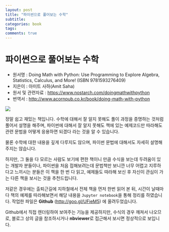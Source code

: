 ```yaml
---
layout: post
title: "파이썬으로 풀어보는 수학"
subtitle:  
categories: book
tags:  
comments: true
---
```



# 파이썬으로 풀어보는 수학

- 원서명 : Doing Math with Python: Use Programming to Explore Algebra, Statistics, Calculus, and More! (ISBN 9781593276409)
- 지은이 : 아미트 사하(Amit Saha)
- 원서 및 관련자료 : <https://www.nostarch.com/doingmathwithpython>
- 번역서 : <http://www.acornpub.co.kr/book/doing-math-with-python>

![](https://github.com/DevStarSJ/Study/blob/master/Blog/Review/Books/image/DoingMathWithPython.cover.jpg?raw=true)

정말 쉽고 재밌는 책입니다.
수학에 대해서 잘 알지 못해도 풀이 과정을 증명하는 것처럼 풀어서 설명을 해주며,
파이썬에 대해서 잘 알지 못해도 책에 있는 예제코드만 따라해도 관련 문법을 어떻게 응용하면 되겠다 라는 것을 알 수 있습니다.

물론 수학에 대한 내용을 깊게 다루지도 않으며, 파이썬 문법에 대해서도 자세히 설명해주지는 않습니다.

하지만, 그 둘을 다 모르는 사람도 보기에 편한 책이니 만큼 수식을 보는데 두려움이 있는 개발자 분들이나,
파이썬을 처음 접해보려는데 문법책만 보니깐 너무 어렵고 지루하다고 느끼시는 분들은 이 책을 한 번 다 읽고, 예제들도 따라해 보신 후
자신이 관심이 가는 다른 책을 보시는 것을 추천드립니다.

저같은 경우에는 출퇴근길에 지하철에서 전체 책을 먼저 한번 읽어 본 뒤,
시간이 날때마다 책의 예제를 따라해보면서 해당 내용을 `Jupyter notebook`을 통해 정리를 하였습니다.
작업한 파일은 **Github** (<http://goo.gl/UFieM5>) 에 올려두었습니다.

Github에서 직접 렌더링하여 보여주는 기능을 제공하지만, 수식의 경우 깨져서 나오므로,
블로그 상의 글을 참조하시거나 **nbviewer**로 접근해서 보시면 정상적으로 보입니다.